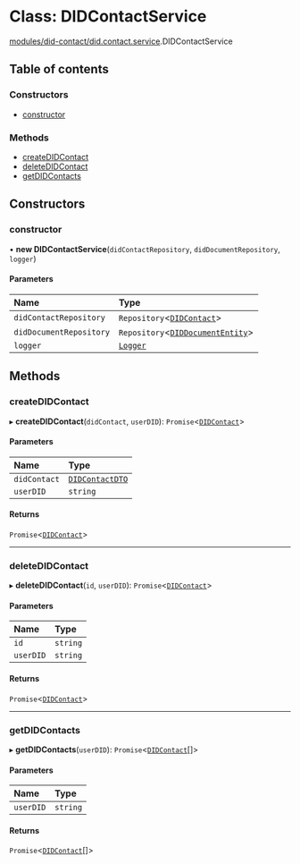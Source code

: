 # Class: DIDContactService

[modules/did-contact/did.contact.service](../modules/modules_did_contact_did_contact_service.md).DIDContactService

## Table of contents

### Constructors

- [constructor](modules_did_contact_did_contact_service.DIDContactService.md#constructor)

### Methods

- [createDIDContact](modules_did_contact_did_contact_service.DIDContactService.md#createdidcontact)
- [deleteDIDContact](modules_did_contact_did_contact_service.DIDContactService.md#deletedidcontact)
- [getDIDContacts](modules_did_contact_did_contact_service.DIDContactService.md#getdidcontacts)

## Constructors

### constructor

• **new DIDContactService**(`didContactRepository`, `didDocumentRepository`, `logger`)

#### Parameters

| Name | Type |
| :------ | :------ |
| `didContactRepository` | `Repository`<[`DIDContact`](modules_did_contact_did_contact_entity.DIDContact.md)\> |
| `didDocumentRepository` | `Repository`<[`DIDDocumentEntity`](modules_did_did_entity.DIDDocumentEntity.md)\> |
| `logger` | [`Logger`](modules_logger_logger_service.Logger.md) |

## Methods

### createDIDContact

▸ **createDIDContact**(`didContact`, `userDID`): `Promise`<[`DIDContact`](modules_did_contact_did_contact_entity.DIDContact.md)\>

#### Parameters

| Name | Type |
| :------ | :------ |
| `didContact` | [`DIDContactDTO`](modules_did_contact_did_contact_dto.DIDContactDTO.md) |
| `userDID` | `string` |

#### Returns

`Promise`<[`DIDContact`](modules_did_contact_did_contact_entity.DIDContact.md)\>

___

### deleteDIDContact

▸ **deleteDIDContact**(`id`, `userDID`): `Promise`<[`DIDContact`](modules_did_contact_did_contact_entity.DIDContact.md)\>

#### Parameters

| Name | Type |
| :------ | :------ |
| `id` | `string` |
| `userDID` | `string` |

#### Returns

`Promise`<[`DIDContact`](modules_did_contact_did_contact_entity.DIDContact.md)\>

___

### getDIDContacts

▸ **getDIDContacts**(`userDID`): `Promise`<[`DIDContact`](modules_did_contact_did_contact_entity.DIDContact.md)[]\>

#### Parameters

| Name | Type |
| :------ | :------ |
| `userDID` | `string` |

#### Returns

`Promise`<[`DIDContact`](modules_did_contact_did_contact_entity.DIDContact.md)[]\>
